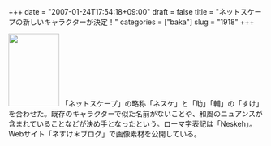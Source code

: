 +++
date = "2007-01-24T17:54:18+09:00"
draft = false
title = "ネットスケープの新しいキャラクターが決定！"
categories = ["baka"]
slug = "1918"
+++

<img src="http://ieiriblog.img.jugem.jp/20070124_276585.gif" width="100" height="144" alt="" class="pict" />
「ネットスケープ」の略称「ネスケ」と「助」「輔」の「すけ」を合わせた。既存のキャラクターで似た名前がないことや、和風のニュアンスが含まれていることなどが決め手となったという。ローマ字表記は「Neskeh」。Webサイト「ネすけ＊ブログ」で画像素材を公開している。
